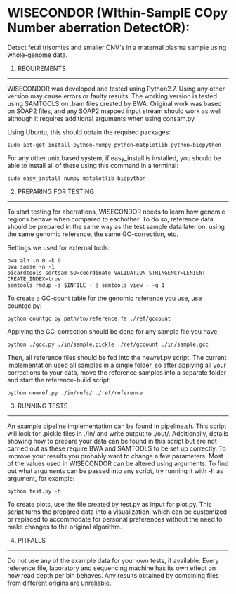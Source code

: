 WISECONDOR (WIthin-SamplE COpy Number aberration DetectOR):
===
Detect fetal trisomies and smaller CNV's in a maternal plasma sample using whole-genome data.



1. REQUIREMENTS
---

WISECONDOR was developed and tested using Python2.7. Using any other version may cause errors or faulty results. The working version is tested using SAMTOOLS on .bam files created by BWA. Original work was based on SOAP2 files, and any SOAP2 mapped input stream should work as well although it requires additional arguments when using consam.py

Using Ubuntu, this should obtain the required packages:

	sudo apt-get install python-numpy python-matplotlib python-biopython

For any other unix based system, if easy_install is installed, you should be able to install all of these using this command in a terminal:

	sudo easy_install numpy matplotlib biopython



2. PREPARING FOR TESTING
---

To start testing for aberrations, WISECONDOR needs to learn how genomic regions behave when compared to eachother. To do so, reference data should be prepared in the same way as the test sample data later on, using the same genomic reference, the same GC-correction, etc.

Settings we used for external tools:

	bwa aln -n 0 -k 0
	bwa samse -n -1
	picardtools sortsam SO=coordinate VALIDATION_STRINGENCY=LENIENT CREATE_INDEX=true
	samtools rmdup -s $INFILE - | samtools view - -q 1

To create a GC-count table for the genomic reference you use, use countgc.py:

	python countgc.py path/to/reference.fa ./ref/gccount

Applying the GC-correction should be done for any sample file you have.

	python ./gcc.py ./in/sample.pickle ./ref/gccount ./in/sample.gcc

Then, all reference files should be fed into the newref.py script. The current implementation used all samples in a single folder, so after applying all your corrections to your data, move the reference samples into a separate folder and start the reference-build script:

	python newref.py ./in/refs/ ./ref/reference



3. RUNNING TESTS
---

An example pipeline implementation can be found in pipeline.sh. This script will look for .pickle files in ./in/ and write output to ./out/. Additionally, details showing how to prepare your data can be found in this script but are not carried out as these require BWA and SAMTOOLS to be set up correctly.
To improve your results you probably want to change a few parameters. Most of the values used in WISECONDOR can be altered using arguments. To find out what arguments can be passed into any script, try running it with -h as argument, for example:

	python test.py -h

To create plots, use the file created by test.py as input for plot.py. This script turns the prepared data into a visualization, which can be customized or replaced to accommodate for personal preferences without the need to make changes to the original algorithm.



4. PITFALLS
---

Do not use any of the example data for your own tests, if available. Every reference file, laboratory and sequencing machine has its own effect on how read depth per bin behaves. Any results obtained by combining files from different origins are unreliable.

